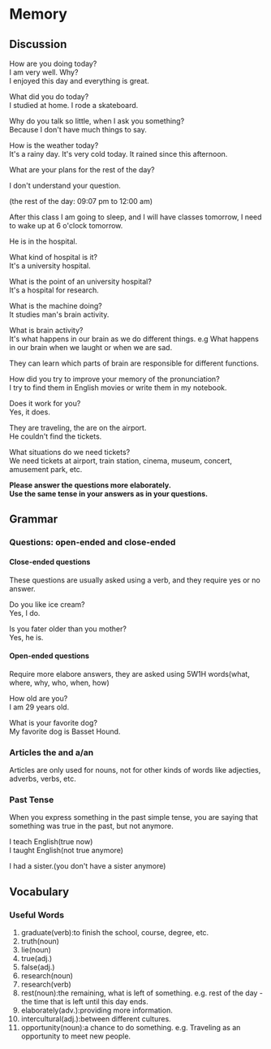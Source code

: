 # Memory
## Discussion
How are you doing today?  
I am very well. Why?   
I enjoyed this day and everything is great.  

What did you do today?  
I studied at home. I rode a skateboard.   

Why do you talk so little, when I ask you something?  
Because I don't have much things to say.  

How is the weather today?  
It's a rainy day. It's very cold today. It rained since this afternoon.  

What are your plans for the rest of the day?  


I don't understand your question.  

(the rest of the day: 09:07 pm to 12:00 am)

After this class I am going to sleep, and I will have classes tomorrow, I need to wake up at 6 o'clock tomorrow.  

He is in the hospital.  

What kind of hospital is it?  
It's a university hospital.  

What is the point of an university hospital?  
It's a hospital for research.   

What is the machine doing?  
It studies man's brain activity.  

What is brain activity?  
It's what happens in our brain as we do different things. e.g What happens in our brain when we laught or when we are sad.  

They can learn which parts of brain are responsible for different functions.  

How did you try to improve your memory of the pronunciation?  
I try to find them in English movies or write them in my notebook.  

Does it work for you?  
Yes, it does.  

They are traveling, the are on the airport.  
He couldn't find the tickets.  

What situations do we need tickets?  
We need tickets at airport, train station, cinema, museum, concert, amusement park, etc.  

**Please answer the questions more elaborately.**  
**Use the same tense in your answers as in your questions.**  

## Grammar
### Questions: open-ended and close-ended
#### Close-ended questions
These questions are usually asked using a verb, and they require yes or no answer.  

Do you like ice cream?  
Yes, I do.  

Is you fater older than you mother?  
Yes, he is.  

#### Open-ended questions
Require more elabore answers, they are asked using 5W1H words(what, where, why, who, when, how)  

How old are you?  
I am 29 years old.  

What is your favorite dog?  
My favorite dog is Basset Hound.  

### Articles the and a/an
Articles are only used for nouns, not for other kinds of words like adjecties, adverbs, verbs, etc.

### Past Tense
When you express something in the past simple tense, you are saying that something was true in the past, but not anymore.  

I teach English(true now)  
I taught English(not true anymore)  

I had a sister.(you don't have a sister anymore)  

## Vocabulary
### Useful Words
1. graduate(verb):to finish the school, course, degree, etc.
1. truth(noun)
1. lie(noun)
1. true(adj.)
1. false(adj.)
1. research(noun)
1. research(verb)
1. rest(noun):the remaining, what is left of something. e.g. rest of the day - the time that is left until this day ends. 
1. elaborately(adv.):providing more information.
1. intercultural(adj.):between different cultures.
1. opportunity(noun):a chance to do something. e.g. Traveling as an opportunity to meet new people.
